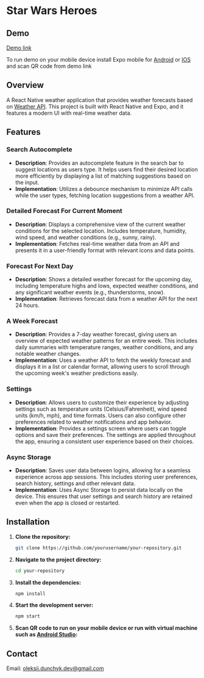 # Star Wars Heroes

## Demo

[Demo link](https://expo.dev/preview/update?message=Demo%20version%200.1&updateRuntimeVersion=1.0.0&createdAt=2024-08-30T08%3A16%3A11.333Z&slug=exp&projectId=114e98d2-deca-43d2-94a3-55ab190d323e&group=abb0eea3-28ac-4fb5-b340-fea763fa237a)

To run demo on your mobile device install Expo mobile for [Android](https://play.google.com/store/apps/details?id=host.exp.exponent) or [IOS](https://apps.apple.com/ua/app/expo-go/id982107779?l) and scan QR code from demo link
## Overview

A React Native weather application that provides weather forecasts based on [Weather API](https://www.weatherapi.com/). This project is built with React Native and Expo, and it features a modern UI with real-time weather data.

## Features

### **Search Autocomplete**
- **Description**: Provides an autocomplete feature in the search bar to suggest locations as users type. It helps users find their desired location more efficiently by displaying a list of matching suggestions based on the input.
- **Implementation**: Utilizes a debounce mechanism to minimize API calls while the user types, fetching location suggestions from a weather API.

### **Detailed Forecast For Current Moment**
- **Description**: Displays a comprehensive view of the current weather conditions for the selected location. Includes temperature, humidity, wind speed, and weather conditions (e.g., sunny, rainy).
- **Implementation**: Fetches real-time weather data from an API and presents it in a user-friendly format with relevant icons and data points.

### **Forecast For Next Day**
- **Description**: Shows a detailed weather forecast for the upcoming day, including temperature highs and lows, expected weather conditions, and any significant weather events (e.g., thunderstorms, snow).
- **Implementation**: Retrieves forecast data from a weather API for the next 24 hours.

### **A Week Forecast**
- **Description**: Provides a 7-day weather forecast, giving users an overview of expected weather patterns for an entire week. This includes daily summaries with temperature ranges, weather conditions, and any notable weather changes.
- **Implementation**: Uses a weather API to fetch the weekly forecast and displays it in a list or calendar format, allowing users to scroll through the upcoming week's weather predictions easily.

### **Settings**
- **Description**: Allows users to customize their experience by adjusting settings such as temperature units (Celsius/Fahrenheit), wind speed units (km/h, mph), and time formats. Users can also configure other preferences related to weather notifications and app behavior.
- **Implementation**: Provides a settings screen where users can toggle options and save their preferences. The settings are applied throughout the app, ensuring a consistent user experience based on their choices.

### **Async Storage**
- **Description**: Saves user data between logins, allowing for a seamless experience across app sessions. This includes storing user preferences, search history, settings and other relevant data.
- **Implementation**: Uses Async Storage to persist data locally on the device. This ensures that user settings and search history are retained even when the app is closed or restarted.

## Installation
1. **Clone the repository:**

    ```bash
    git clone https://github.com/yourusername/your-repository.git
    ```

2. **Navigate to the project directory:**

    ```bash
    cd your-repository
    ```

3. **Install the dependencies:**

    ```bash
    npm install
    ```

4. **Start the development server:**

    ```bash
    npm start
    ```

5. **Scan QR code to run on your mobile device or run with virtual machine such as [Android Studio](https://developer.android.com/studio):**

## Contact

Email: oleksii.dunchyk.dev@gmail.com
